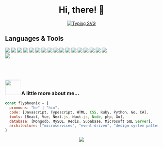 <h1 align="center">Hi, there! 👋</h1>
<div align="center">
<a href="https://git.io/typing-svg"><img src="https://readme-typing-svg.demolab.com?font=Comic+Sans+MS&size=30&pause=1000&center=true&width=720&lines=I+am+a+Senior+Full+Stack+Developer;4+years+of+Experiences+in+Web+Site+Development" alt="Typing SVG" /></a>
</div>

## Languages & Tools
<p align="left">
    <div align="left">
        <img src="https://img.shields.io/badge/React-20232A?style=for-the-badge&logo=react&logoColor=61DAFB">
        <img src="https://img.shields.io/badge/TypeScript-007ACC?style=for-the-badge&logo=typescript&logoColor=white">    
        <img src="https://img.shields.io/badge/Node.js-339933?style=for-the-badge&logo=nodedotjs&logoColor=white">
        <img src="https://img.shields.io/badge/Python-3776AB?style=for-the-badge&logo=python&logoColor=white">
        <img src="https://img.shields.io/badge/Express.js-000000?style=for-the-badge&logo=express&logoColor=white">
        <img src="https://img.shields.io/badge/Wordpress-CC342D?style=for-the-badge&logo=rust&logoColor=white">
        <img src="https://img.shields.io/badge/MongoDB-4EA94B?style=for-the-badge&logo=mongodb&logoColor=white">    
        <img src="https://img.shields.io/badge/JavaScript-F7DF1E?style=for-the-badge&logo=javascript&logoColor=black">
        <img src="https://img.shields.io/badge/Php-9E9E9E?style=for-the-badge&logo=solidity&logoColor=black">
        <img src="https://img.shields.io/badge/HTML5-E34F26?style=for-the-badge&logo=html5&logoColor=white">
        <img src="https://img.shields.io/badge/CSS3-1572B6?style=for-the-badge&logo=css3&logoColor=white">
        <img src="https://img.shields.io/badge/Go-430098?style=for-the-badge&logo=go&logoColor=white">
        <img src="https://img.shields.io/badge/Jest-C21325?style=for-the-badge&logo=jest&logoColor=white">
        <img src="https://img.shields.io/badge/PostgreSQL-316192?style=for-the-badge&logo=postgresql&logoColor=white">    
        <img src="https://img.shields.io/badge/Docker-2CA5E0?style=for-the-badge&logo=docker&logoColor=white">
        <img src="https://img.shields.io/badge/kubernetes-326ce5.svg?&style=for-the-badge&logo=kubernetes&logoColor=white">
        <img src="https://img.shields.io/badge/Git-F05032?style=for-the-badge&logo=git&logoColor=white">
    <div/>
    <a href="https://skillicons.dev">
        <img src="https://skillicons.dev/icons?i=py,django,nodejs,express,go,ruby,mongodb,mongodb,redis,sqlite,supabase,react,nextjs,angular,vue,nuxtjs,tailwind&theme=light" />
<!--         <img src="https://skillicons.dev/icons?i=aws,py,django,php,c,cs,cpp,java,angular,vue,laravel,bootstrap,tailwind,jquery,mysql,sqlite,powershell,qt,vscode,androidstudio,eclipse,figma&theme=light" /> -->
    </a>
</p>
<br><br>



### <img src="https://media.giphy.com/media/VgCDAzcKvsR6OM0uWg/giphy.gif" width="50"> A little more about me...  

```javascript
const flyphoenix = {
  pronouns: "he" | "him",
  code: [Javascript, Typescript, HTML, CSS, Ruby, Python, Go, C#],
  tools: [React, Vue, Next.js, Nuxt.js, Node, php, Go],
  database: [Mongodb, MySQL, Redis, Supabase, Microsoft SQL Server],
  architecture: ["microservices", "event-driven", "design system pattern"],
}
```

<div align="center">
        <img src="https://cdn.jsdelivr.net/gh/holic-x/holic-x/assets/github-contribution-grid-snake.svg" />
</div>

